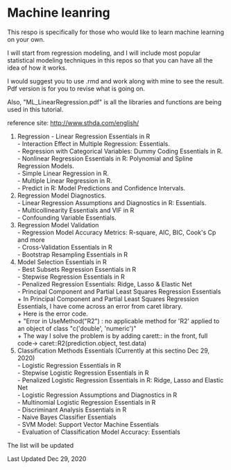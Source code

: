 # Machine leanring
This respo is specifically for those who would like to learn machine learning on your own. 

I will start from regression modeling, and I will include most popular statistical modeling techniques in this repos so that you can have all the idea of how it works.

I would suggest you to use .rmd and work along with mine to see the result. Pdf version is for you to revise what is going on.

Also, "ML_LinearRegression.pdf" is all the libraries and functions are being used in this tutorial. 

reference site: http://www.sthda.com/english/ <br/>

1) Regression
		- Linear Regression Essentials in R <br/>
		- Interaction Effect in Multiple Regression: Essentials. <br />
		- Regression with Categorical Variables: Dummy Coding Essentials in R. <br />
		- Nonlinear Regression Essentials in R: Polynomial and Spline Regression Models. <br />
		- Simple Linear Regression in R. <br />
		- Multiple Linear Regression in R. <br />
		- Predict in R: Model Predictions and Confidence Intervals. <br />
2) Regression Model Diagnostics. <br />
		- Linear Regression Assumptions and Diagnostics in R: Essentials. <br />
		- Multicollinearity Essentials and VIF in R<br />
		- Confounding Variable Essentials. <br />
3) Regression Model Validation <br/>
		- Regression Model Accuracy Metrics: R-square, AIC, BIC, Cook's Cp and more<br/>
		- Cross-Validation Essentials in R<br/>
		- Bootstrap Resampling Essentials in R<br/>
4) Model Selection Essentials in R<br/>
		- Best Subsets Regression Essentials in R<br/>
		- Stepwise Regression Essentials in R<br/>
		- Penalized Regression Essentials: Ridge, Lasso & Elastic Net<br/>
		- Principal Component and Partial Least Squares Regression Essentials <br/>
			+	In Principal Component and Partial Least Squares Regression Essentials, I have come across an error from caret library. <br/>
			+	Here is the error code.<br/>
			+	"Error in UseMethod("R2") :  no applicable method for 'R2' applied to an object of class "c('double', 'numeric')"<br/>
			+	The way I solve the problem is by adding carett:: in the front, full code-> caret::R2(prediction.object, test.data)<br/>
5) Classification Methods Essentials (Currently at this sectino Dec 29, 2020) <br/>
		- Logistic Regression Essentials in R<br/>
		- Stepwise Logistic Regression Essentials in R<br/>
		- Penalized Logistic Regression Essentials in R: Ridge, Lasso and Elastic Net<br/>
		- Logistic Regression Assumptions and Diagnostics in R<br/>
		- Multinomial Logistic Regression Essentials in R<br/>
		- Discriminant Analysis Essentials in R<br/>
		- Naive Bayes Classifier Essentials<br/>
		- SVM Model: Support Vector Machine Essentials<br/>
		- Evaluation of Classification Model Accuracy: Essentials<br/>
		
The list will be updated

 Last Updated Dec 29, 2020

